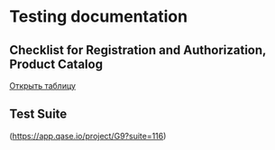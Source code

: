 # Testing documentation

## Checklist for Registration and Authorization, Product Catalog
[Открыть таблицу](https://docs.google.com/spreadsheets/d/1qBbP2YjDbBueKdr2gmPnJacmdc0ueFy8/edit?usp=sharing&ouid=103546442425628569603&rtpof=true&sd=true)

## Test Suite 
(https://app.qase.io/project/G9?suite=116)


